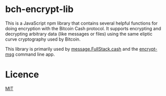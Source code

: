 # bch-encrypt-lib

This is a JavaScript npm library that contains several helpful functions for
doing encryption with the Bitcoin Cash protocol. It supports encrypting and
decrypting arbitrary data (like messages or files) using the same eliptic curve
cryptography used by Bitcoin.

This library is primarily used by [message.FullStack.cash](https://message.fullstack.cash)
and the [encrypt-msg](https://github.com/Permissionless-Software-Foundation/encrypt-msg) command line app.

# Licence
[MIT](LICENSE.md)

